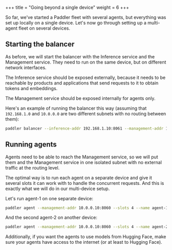 +++
title = "Going beyond a single device"
weight = 6
+++

So far, we've started a Paddler fleet with several agents, but everything was set up locally on a single device. Let's now go through setting up a multi-agent fleet on several devices. 

## Starting the balancer

As before, we will start the balancer with the Inference service and the Management service. They need to run on the same device, but on different network interfaces.

The Inference service should be exposed externally, because it needs to be reachable by products and applications that send requests to it to obtain tokens and embeddings. 

The Management service should be exposed internally for agents only. 

Here's an example of running the balancer this way (assuming that `192.168.1.0` and `10.0.0.0` are two different subnets with no routing between them):

```bash
paddler balancer --inference-addr 192.168.1.10:8061 --management-addr 10.0.0.10:8060 
```

## Running agents

Agents need to be able to reach the Management service, so we will put them and the Management service in one isolated subnet with no external traffic at the routing level.

The optimal way is to run each agent on a separate device and give it several slots it can work with to handle the concurrent requests. And this is exactly what we will do in our multi-device setup.

Let's run agent-1 on one separate device:

```bash
paddler agent --management-addr 10.0.0.10:8060 --slots 4 --name agent-1
```

And the second agent-2 on another device:

```bash
paddler agent --management-addr 10.0.0.10:8060 --slots 4 --name agent-2
```

Additionally, if you want the agents to use models from Hugging Face, make sure your agents have access to the internet (or at least to Hugging Face).
